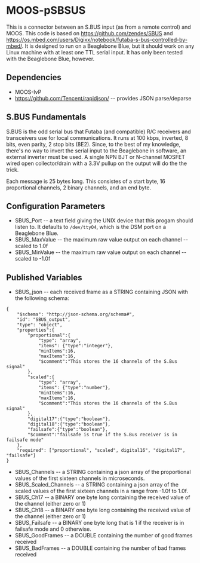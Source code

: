 # MOOS-pSBSUS
This is a connector between an S.BUS input (as from a remote control) and MOOS. This code is based on https://github.com/zendes/SBUS and https://os.mbed.com/users/Digixx/notebook/futaba-s-bus-controlled-by-mbed/. It is designed to run on a Beaglebone Blue, but it should work on any Linux machine with at least one TTL serial input. It has only been tested with the Beaglebone Blue, however.

## Dependencies
* MOOS-IvP
* https://github.com/Tencent/rapidjson/ -- provides JSON parse/deparse

## S.BUS Fundamentals
S.BUS is the odd serial bus that Futaba (and compatible) R/C receivers and transceivers use for local communications. It runs at 100 kbps, inverted, 8 bits, even parity, 2 stop bits (8E2). Since, to the best of my knowledge, there's no way to invert the serial input to the Beaglebone in software, an external inverter must be used. A single NPN BJT or N-channel MOSFET wired open collector/drain with a 3.3V pullup on the output will do the the trick.

Each message is 25 bytes long. This consistes of a start byte, 16 proportional channels, 2 binary channels, and an end byte.

## Configuration Parameters
* SBUS_Port -- a text field giving the UNIX device that this progam should listen to. It defaults to ```/dev/ttyO4```, which is the DSM port on a Beaglebone Blue.
* SBUS_MaxValue -- the maximum raw value output on each channel -- scaled to 1.0f
* SBUS_MinValue -- the maximum raw value output on each channel -- scaled to -1.0f


## Published Variables
* SBUS_json -- each received frame as a STRING containing JSON with the following schema:
```
{
	"$schema": "http://json-schema.org/schema#",
	"id": "SBUS_output",
	"type": "object",
	"properties":{
		"proportional":{
			"type": "array",
			"items": {"type":"integer"},
			"minItems":16,
			"maxItems":16,
			"$comment":"This stores the 16 channels of the S.Bus signal"
		},
		"scaled":{
			"type": "array",
			"items": {"type":"number"},
			"minItems":16,
			"maxItems":16,
			"$comment":"This stores the 16 channels of the S.Bus signal"
		},
		"digital17":{"type":"boolean"},
		"digital18":{"type":"boolean"},
		"failsafe":{"type":"boolean"},
		"$comment":"failsafe is true if the S.Bus receiver is in failsafe mode"
	},
	"required": ["proportional", "scaled", digital16", "digital17", "failsafe"]
}
```
* SBUS_Channels -- a STRING containing a json array of the proportional values of the first sixteen channels in microseconds.
* SBUS_Scaled_Channels -- a STRING containing a json array of the scaled values of the first sixteen channels in a range from -1.0f to 1.0f.
* SBUS_Ch17 -- a BINARY one byte long containing the received value of the channel (either zero or 1)
* SBUS_Ch18 -- a BINARY one byte long containing the received value of the channel (either zero or 1)
* SBUS_Failsafe -- a BINARY one byte long that is 1 if the receiver is in failsafe mode and 0 otherwise.
* SBUS_GoodFrames -- a DOUBLE containing the number of good frames received
* SBUS_BadFrames -- a DOUBLE containing the number of bad frames received
